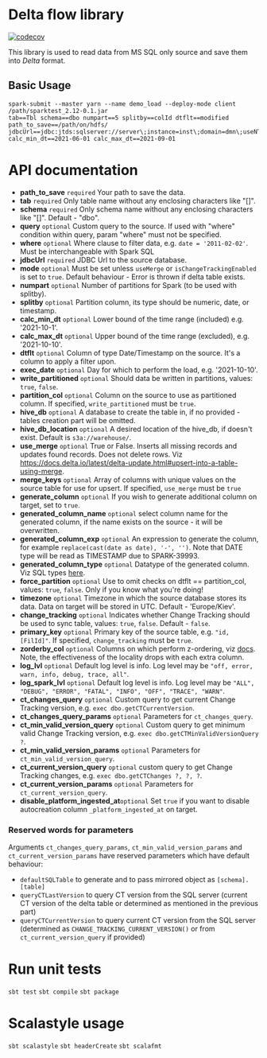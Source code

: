 # Delta flow library
[![codecov](https://codecov.io/github/Temabit-FOZZY-Group/mirroring/branch/develop/graph/badge.svg?token=HT36LXMF80)](https://codecov.io/github/Temabit-FOZZY-Group/mirroring)

This library is used to read data from MS SQL only source and save them into _Delta_ format.

## Basic Usage

```shell script
spark-submit --master yarn --name demo_load --deploy-mode client /path/sparktest_2.12-0.1.jar
tab==Tbl schema==dbo numpart==5 splitby==colId dtflt==modified path_to_save==/path/on/hdfs/
jdbcUrl==jdbc:jtds:sqlserver://server\;instance=inst\;domain=dmn\;useNTLMv2=true\;user=usr\;databasename=db\;password=****** calc_min_dt==2021-06-01 calc_max_dt==2021-09-01
```

# API documentation

* **path_to_save**          `required` Your path to save the data.
* **tab**                   `required` Only table name without any enclosing characters like "[]".
* **schema**                `required` Only schema name without any enclosing characters like "[]". Default - "dbo".
* **query**                 `optional` Custom query to the source. If used with "where" condition within query, param "where" must not be specified.
* **where**                 `optional` Where clause to filter data, e.g. `date = '2011-02-02'`. Must be interchangeable with Spark SQL
* **jdbcUrl**               `required` JDBC Url to the source database.
* **mode**                  `optional` Must be set unless `useMerge` or `isChangeTrackingEnabled` is set to `true`. Default behaviour - Error is thrown if delta table exists.
* **numpart**               `optional` Number of partitions for Spark (to be used with splitby).
* **splitby**               `optional` Partition column, its type should be numeric, date, or timestamp.
* **calc_min_dt**           `optional` Lower bound of the time range (included) e.g. '2021-10-1'.
* **calc_max_dt**           `optional` Upper bound of the time range (excluded), e.g. '2021-10-10'.
* **dtflt**                 `optional` Column of type Date/Timestamp on the source. It's a column to apply a filter upon.
* **exec_date**             `optional` Day for which to perform the load, e.g. '2021-10-10'.
* **write_partitioned**     `optional` Should data be written in partitions, values: `true`, `false`.
* **partition_col**         `optional` Column on the source to use as partitioned column. If specified, `write_partitioned` must be `true`.
* **hive_db**               `optional` A database to create the table in, if no provided - tables creation part will be omitted.
* **hive_db_location**      `optional` A desired location of the hive_db, if doesn't exist. Default is `s3a://warehouse/`.
* **use_merge**             `optional` True or False. Inserts all missing records and updates found records. Does not delete rows. Viz https://docs.delta.io/latest/delta-update.html#upsert-into-a-table-using-merge.
* **merge_keys**            `optional` Array of columns with unique values on the source table for use for upsert. If specified, `use_merge` must be `true`
* **generate_column**       `optional` If you wish to generate additional column on target, set to `true`.
* **generated_column_name** `optional` select column name for the generated column, if the name exists on the source - it will be overwritten.
* **generated_column_exp**  `optional` An expression to generate the column, for example `replace(cast(date as date), '-', '')`. Note that DATE type will be read as TIMESTAMP due to SPARK-39993.
* **generated_column_type** `optional` Datatype of the generated column. Viz SQL types [here](https://spark.apache.org/docs/latest/sql-ref-datatypes.html#supported-data-types).
* **force_partition**       `optional` Use to omit checks on dtflt == partition_col, values: `true`, `false`. Only if you know what you're doing!
* **timezone**              `optional` Timezone in which the source database stores its data. Data on target will be stored in UTC. Default - 'Europe/Kiev'.
* **change_tracking**       `optional` Indicates whether Change Tracking should be used to sync table, values: `true`, `false`. Default - `false`.
* **primary_key**           `optional` Primary key of the source table, e.g. `"id,[FilId]"`. If specified, `change_tracking` must be `true`.
* **zorderby_col**          `optional` Columns on which perform z-ordering, viz [docs](https://docs.delta.io/2.0.0/optimizations-oss.html#z-ordering-multi-dimensional-clustering). Note, the effectiveness of the locality drops with each extra column.
* **log_lvl**               `optional` Default log level is info. Log level may be `"off, error, warn, info, debug, trace, all"`.
* **log_spark_lvl**         `optional` Default log level is info. Log level may be `"ALL", "DEBUG", "ERROR", "FATAL", "INFO", "OFF", "TRACE", "WARN"`.
* **ct_changes_query**            `optional` Custom query to get current Change Tracking version, e.g. `exec dbo.getCTCurrentVersion`.
* **ct_changes_query_params**     `optional` Parameters for `ct_changes_query`.
* **ct_min_valid_version_query**  `optional` Custom query to get minimum valid Change Tracking version, e.g. `exec dbo.getCTMinValidVersionQuery ?`.
* **ct_min_valid_version_params** `optional` Parameters for `ct_min_valid_version_query`.
* **ct_current_version_query**	  `optional` custom query to get Change Tracking changes, e.g. `exec dbo.getCTChanges ?, ?, ?`.
* **ct_current_version_params**	  `optional` Parameters for `ct_current_version_query`.
* **disable_platform_ingested_at**`optional` Set `true` if you want to disable autocreation column `_platform_ingested_at` on target.

### Reserved words for parameters

Arguments `ct_changes_query_params`, `ct_min_valid_version_params` and `ct_current_version_params` have reserved parameters which have default behaviour:

  - `defaultSQLTable` to generate and to pass mirrored object as `[schema].[table]`
  - `queryCTLastVersion` to query CT version from the SQL server (current CT version of the delta table or determined as mentioned in the previous part)
  - `queryCTCurrentVersion` to query current CT version from the SQL server (determined as `CHANGE_TRACKING_CURRENT_VERSION()` or from `ct_current_version_query` if provided)

# Run unit tests
`sbt test`
`sbt compile`
`sbt package`
# Scalastyle usage
`sbt scalastyle`
`sbt headerCreate`
`sbt scalafmt`
